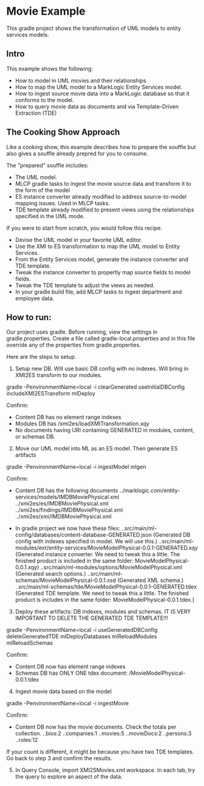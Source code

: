 # Movie Example

This gradle project shows the transformation of UML models to entity services models. 

## Intro

This example shows the following:
- How to model in UML movies and their relationships 
- How to map the UML model to a MarkLogic Entity Services model.
- How to ingest source movie data into a MarkLogic database so that it conforms to the model.
- How to query movie data as documents and via Template-Driven Extraction (TDE)

## The Cooking Show Approach

Like a cooking show, this example describes how to prepare the souffle but also gives a souffle already prepred for you to consume. 

The "prepared" souffle includes:
- The UML model.
- MLCP gradle tasks to ingest the movie source data and transform it to the form of the model
- ES instance converter already modified to address source-to-model mapping issues. Used in MLCP tasks.
- TDE template already modified to present views using the relationships specified in the UML mode.

If you were to start from scratch, you would follow this recipe:
- Devise the UML model in your favorite UML editor.
- Use the XMI to ES transformation to map the UML model to Entity Services. 
- From the Entity Services model, generate the instance converter and TDE template.
- Tweak the instance converter to propertly map source fields to model fields. 
- Tweak the TDE template to adjust the views as needed.
- In your gradle build file, add MLCP tasks to ingest department and employee data. 

## How to run:

Our project uses gradle. Before running, view the settings in gradle.properties. Create a file called gradle-local.properties and in this file override any of the properties from gradle.properties.

Here are the steps to setup.

1. Setup new DB. Will use basic DB config with no indexes. Will bring in XMI2ES transform to our modules.

gradle -PenvironmentName=local -i clearGenerated useInitialDBConfig includeXMI2ESTransform mlDeploy

Confirm:
- Content DB has no element range indexes
- Modules DB has /xmi2es/loadXMITransformation.xqy
- No documents having URI containing GENERATED in modules, content, or schemas DB.

2. Move our UML model into ML as an ES model. Then generate ES artifacts

gradle -PenvironmentName=local -i ingestModel mlgen

Confirm:
- Content DB has the following documents
../marklogic.com/entity-services/models/IMDBMoviePhysical.xml
../xmi2es/es/IMDBMoviePhysical.xml
../xmi2es/findings/IMDBMoviePhysical.xml
../xmi2es/xmi/IMDBMoviePhysical.xml

- In gradle project we now have these files:
..src/main/ml-config/databases/content-database-GENERATED.json
(Generated DB config with indexes specified in model. We will use this.)
..src/main/ml-modules/ext/entity-services/MovieModelPhysical-0.0.1-GENERATED.xqy
(Generated instance converter. We need to tweak this a little. The finished product is included in the same folder: MovieModelPhysical-0.0.1.xqy)
..src/main/ml-modules/options/MovieModelPhysical.xml
(Generated search options.)
..src/main/ml-schemas/MovieModelPhysical-0.0.1.xsd
(Generated XML schema.)
..src/main/ml-schemas/tde/MovieModelPhysical-0.0.1-GENERATED.tdex
(Generated TDE template. We need to tweak this a little. The finished product is includes in the same folder: MovieModelPhysical-0.0.1.tdex.)

3. Deploy these artifacts: DB indexes, modules and schemas. IT IS VERY IMPORTANT TO DELETE THE GENERATED TDE TEMPLATE!!!

gradle -PenvironmentName=local -i useGeneratedDBConfig deleteGeneratedTDE mlDeployDatabases mlReloadModules mlReloadSchemas

Confirm:
- Content DB now has element range indexes
- Schemas DB has ONLY ONE tdex document: /MovieModelPhysical-0.0.1.tdex

4. Ingest movie data based on the model

gradle -PenvironmentName=local -i ingestMovie

Confirm:
- Content DB now has the movie documents. Check the totals per collection. 
..bios:2
..companies:1
..movies:5
..movieDocs:2
..persons:3
..roles:12

If your count is different, it might be because you have two TDE templates. Go back to step 3 and confirm the results.

5. In Query Console, import XMI2SMovies.xml workspace. In each tab, try the query to explore an aspect of the data.

